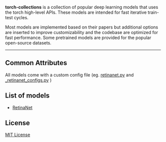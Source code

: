 
__torch-collections__ is a collection of popular deep learning models that uses the torch high-level APIs. These models are intended for fast iterative train-test cycles.

Most models are implemented based on their papers but additional options are inserted to improve customizability and the codebase are optimized for fast performance. Some pretrained models are provided for the popular open-source datasets.

---

## Common Attributes
All models come with a custom config file
(eg.
  [retinanet.py](https://github.com/mingruimingrui/torch-collections/blob/master/torch_collections/models/retinanet.py) and
  [\_retinanet_configs.py](https://github.com/mingruimingrui/torch-collections/blob/master/torch_collections/models/_retinanet_configs.py)
)

## List of models
- [RetinaNet](https://github.com/mingruimingrui/torch-collections/blob/master/docs/reinanet.md)

## License
[MIT License](https://github.com/mingruimingrui/torch-collections/blob/master/LICENSE)

